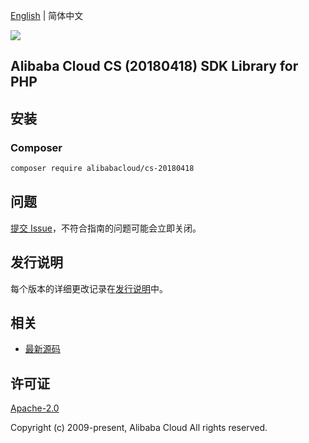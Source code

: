 [English](README.md) | 简体中文

![](https://aliyunsdk-pages.alicdn.com/icons/AlibabaCloud.svg)

## Alibaba Cloud CS (20180418) SDK Library for PHP

## 安装

### Composer

```bash
composer require alibabacloud/cs-20180418
```

## 问题

[提交 Issue](https://github.com/aliyun/alibabacloud-sdk/issues/new)，不符合指南的问题可能会立即关闭。

## 发行说明

每个版本的详细更改记录在[发行说明](./ChangeLog.txt)中。

## 相关

* [最新源码](https://github.com/aliyun/alibabacloud-sdk)

## 许可证

[Apache-2.0](http://www.apache.org/licenses/LICENSE-2.0)

Copyright (c) 2009-present, Alibaba Cloud All rights reserved.
